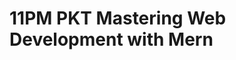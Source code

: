 # 11PM PKT Mastering Web Development with Mern

<!-- - ## Week 1

   1. Day 1 [Part 1](https://www.facebook.com/watch/?v=613167941102346) [Part 2](https://www.facebook.com/iCodeguru/videos/544706491875782)
   2. [Day 2](https://www.facebook.com/iCodeguru/videos/647426457710189)
   3. [Day 3]()
   4. [Day 4]()
   5. [Day 5]() -->

<!-- - ## Week 

   1. [Day 1]()
   2. [Day 2]()
   3. [Day 3]()
   4. [Day 4]()
   5. [Day 5]() -->